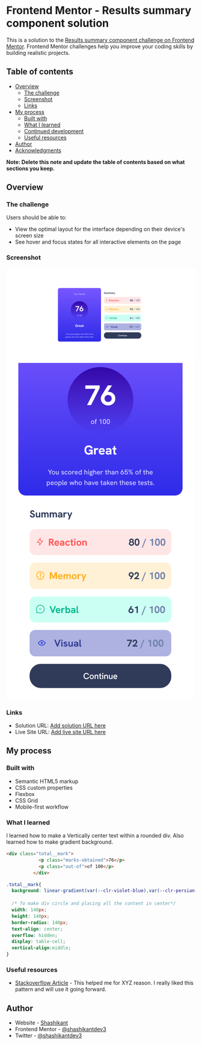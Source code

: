# Frontend Mentor - Results summary component solution

This is a solution to the [Results summary component challenge on Frontend Mentor](https://www.frontendmentor.io/challenges/results-summary-component-CE_K6s0maV). Frontend Mentor challenges help you improve your coding skills by building realistic projects. 

## Table of contents

- [Overview](#overview)
  - [The challenge](#the-challenge)
  - [Screenshot](#screenshot)
  - [Links](#links)
- [My process](#my-process)
  - [Built with](#built-with)
  - [What I learned](#what-i-learned)
  - [Continued development](#continued-development)
  - [Useful resources](#useful-resources)
- [Author](#author)
- [Acknowledgments](#acknowledgments)

**Note: Delete this note and update the table of contents based on what sections you keep.**

## Overview

### The challenge

Users should be able to:

- View the optimal layout for the interface depending on their device's screen size
- See hover and focus states for all interactive elements on the page

### Screenshot

![](./Screenshot-DesktopView.png)
![](./Screenshot-MobileView.png)

### Links

- Solution URL: [Add solution URL here](https://your-solution-url.com)
- Live Site URL: [Add live site URL here](https://your-live-site-url.com)

## My process

### Built with

- Semantic HTML5 markup
- CSS custom properties
- Flexbox
- CSS Grid
- Mobile-first workflow

### What I learned
I learned how to make a Vertically center text within a rounded div. Also learned how to make gradient background.


```html
<div class="total__mark">
            <p class="marks-obtained">76</p>
            <p class="out-of">of 100</p>
          </div>
```
```css
.total__mark{
  background: linear-gradient(var(--clr-violet-blue),var(--clr-persian-blue));
 
  /* To make div circle and placing all the content in center*/
  width: 140px;
  height: 140px;
  border-radius: 140px;
  text-align: center;
  overflow: hidden;
  display: table-cell;
  vertical-align:middle;
}
```


### Useful resources

- [Stackoverflow Article](https://stackoverflow.com/questions/21306741/vertically-center-text-within-a-rounded-div) - This helped me for XYZ reason. I really liked this pattern and will use it going forward.


## Author

- Website - [Shashikant](https://www.your-site.com)
- Frontend Mentor - [@shashikantdev3](https://www.frontendmentor.io/profile/shashikantdev3)
- Twitter - [@shashikantdev3](https://www.twitter.com/shashikantdev3)
